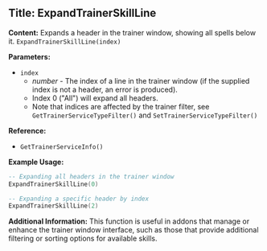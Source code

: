 ## Title: ExpandTrainerSkillLine

**Content:**
Expands a header in the trainer window, showing all spells below it.
`ExpandTrainerSkillLine(index)`

**Parameters:**
- `index`
  - *number* - The index of a line in the trainer window (if the supplied index is not a header, an error is produced).
  - Index 0 ("All") will expand all headers.
  - Note that indices are affected by the trainer filter, see `GetTrainerServiceTypeFilter()` and `SetTrainerServiceTypeFilter()`

**Reference:**
- `GetTrainerServiceInfo()`

**Example Usage:**
```lua
-- Expanding all headers in the trainer window
ExpandTrainerSkillLine(0)

-- Expanding a specific header by index
ExpandTrainerSkillLine(2)
```

**Additional Information:**
This function is useful in addons that manage or enhance the trainer window interface, such as those that provide additional filtering or sorting options for available skills.